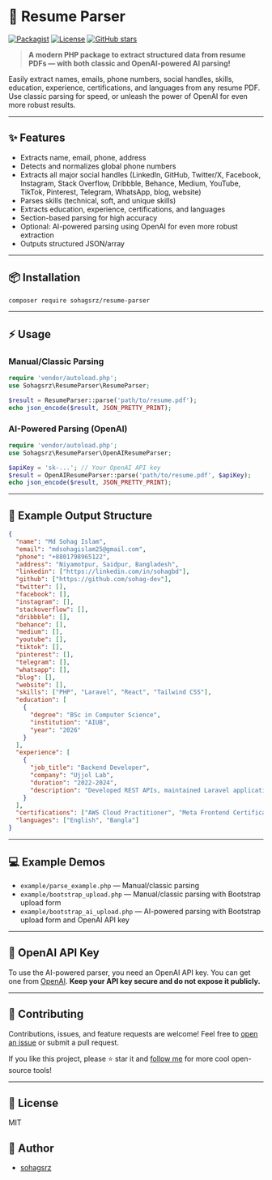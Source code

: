 # 🚀 Resume Parser

[![Packagist](https://img.shields.io/packagist/v/sohagsrz/resume-parser?color=blue)](https://packagist.org/packages/sohagsrz/resume-parser)
[![License](https://img.shields.io/github/license/sohagsrz/resume-parser?color=green)](LICENSE)
[![GitHub stars](https://img.shields.io/github/stars/sohagsrz/resume-parser?style=social)](https://github.com/sohagsrz/resume-parser/stargazers)

> **A modern PHP package to extract structured data from resume PDFs — with both classic and OpenAI-powered AI parsing!**

Easily extract names, emails, phone numbers, social handles, skills, education, experience, certifications, and languages from any resume PDF. Use classic parsing for speed, or unleash the power of OpenAI for even more robust results.

---

## ✨ Features

- Extracts name, email, phone, address
- Detects and normalizes global phone numbers
- Extracts all major social handles (LinkedIn, GitHub, Twitter/X, Facebook, Instagram, Stack Overflow, Dribbble, Behance, Medium, YouTube, TikTok, Pinterest, Telegram, WhatsApp, blog, website)
- Parses skills (technical, soft, and unique skills)
- Extracts education, experience, certifications, and languages
- Section-based parsing for high accuracy
- Optional: AI-powered parsing using OpenAI for even more robust extraction
- Outputs structured JSON/array

---

## 📦 Installation

```bash
composer require sohagsrz/resume-parser
```

---

## ⚡ Usage

### Manual/Classic Parsing

```php
require 'vendor/autoload.php';
use Sohagsrz\ResumeParser\ResumeParser;

$result = ResumeParser::parse('path/to/resume.pdf');
echo json_encode($result, JSON_PRETTY_PRINT);
```

### AI-Powered Parsing (OpenAI)

```php
require 'vendor/autoload.php';
use Sohagsrz\ResumeParser\OpenAIResumeParser;

$apiKey = 'sk-...'; // Your OpenAI API key
$result = OpenAIResumeParser::parse('path/to/resume.pdf', $apiKey);
echo json_encode($result, JSON_PRETTY_PRINT);
```

---

## 📝 Example Output Structure

```json
{
  "name": "Md Sohag Islam",
  "email": "mdsohagislam25@gmail.com",
  "phone": "+8801798965122",
  "address": "Niyamotpur, Saidpur, Bangladesh",
  "linkedin": ["https://linkedin.com/in/sohagbd"],
  "github": ["https://github.com/sohag-dev"],
  "twitter": [],
  "facebook": [],
  "instagram": [],
  "stackoverflow": [],
  "dribbble": [],
  "behance": [],
  "medium": [],
  "youtube": [],
  "tiktok": [],
  "pinterest": [],
  "telegram": [],
  "whatsapp": [],
  "blog": [],
  "website": [],
  "skills": ["PHP", "Laravel", "React", "Tailwind CSS"],
  "education": [
    {
      "degree": "BSc in Computer Science",
      "institution": "AIUB",
      "year": "2026"
    }
  ],
  "experience": [
    {
      "job_title": "Backend Developer",
      "company": "Ujjol Lab",
      "duration": "2022-2024",
      "description": "Developed REST APIs, maintained Laravel applications."
    }
  ],
  "certifications": ["AWS Cloud Practitioner", "Meta Frontend Certificate"],
  "languages": ["English", "Bangla"]
}
```

---

## 💻 Example Demos

- `example/parse_example.php` — Manual/classic parsing
- `example/bootstrap_upload.php` — Manual/classic parsing with Bootstrap upload form
- `example/bootstrap_ai_upload.php` — AI-powered parsing with Bootstrap upload form and OpenAI API key

---

## 🔑 OpenAI API Key

To use the AI-powered parser, you need an OpenAI API key. You can get one from [OpenAI](https://platform.openai.com/account/api-keys). **Keep your API key secure and do not expose it publicly.**

---

## 🤝 Contributing

Contributions, issues, and feature requests are welcome! Feel free to [open an issue](https://github.com/sohagsrz/resume-parser/issues) or submit a pull request.

If you like this project, please ⭐ star it and [follow me](https://github.com/sohagsrz) for more cool open-source tools!

---

## 📄 License

MIT

## 👤 Author

- [sohagsrz](https://github.com/sohagsrz)
